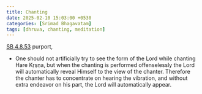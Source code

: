 ```yaml
---
title: Chanting
date: 2025-02-10 15:03:00 +0530
categories: [Srimad Bhagavatam]
tags: [dhruva, chanting, meditation]
---
```


[SB 4.8.53](https://vedabase.io/en/library/sb/4/8/53/) purport,
  - One should not artificially try to see the form of the Lord while chanting Hare Kṛṣṇa, but when the chanting is performed offenselessly the Lord will automatically reveal Himself to the view of the chanter. Therefore the chanter has to concentrate on hearing the vibration, and without extra endeavor on his part, the Lord will automatically appear.

